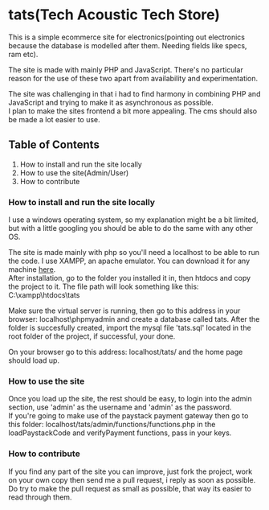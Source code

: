 # tats(Tech Acoustic Tech Store)
This is a simple ecommerce site for electronics(pointing out electronics because the database is modelled after them. Needing fields like specs, ram etc).  
  
  The site is made with mainly PHP and JavaScript. There's no particular reason for the use of these two apart from availability and experimentation.  
  
  The site was challenging in that i had to find harmony in combining PHP and JavaScript and trying to make it as asynchronous as possible.  
  I plan to make the sites frontend a bit more appealing. The cms should also be made a lot easier to use.  
  ## Table of Contents
  1. How to install and run the site locally
  2. How to use the site(Admin/User)
  3. How to contribute
  
  
### How to install and run the site locally
I use a windows operating system, so my explanation might be a bit limited, but with a little googling you should be able to do the same with any other OS.  

The site is made mainly with php so you'll need a localhost to be able to run the code. I use XAMPP, an apache emulator. You can download it for any machine [here](https://www.apachefriends.org/download.html).  
After installation, go to the folder you installed it in, then htdocs and copy the project to it. The file path will look something like this: C:\xampp\htdocs\tats  

Make sure the virtual server is running, then go to this address in your browser: localhost\phpmyadmin and create a database called tats. After the folder is succesfully created, import the mysql file 'tats.sql' located in the root folder of the project, if successful, your done.

On your browser go to this address: localhost/tats/ and the home page should load up.  
### How to use the site
Once you load up the site, the rest should be easy, to login into the admin section, use 'admin' as the username and 'admin' as the password.  
If you're going to make use of the paystack payment gateway then go to this folder: localhost/tats/admin/functions/functions.php in the loadPaystackCode and verifyPayment functions, pass in your keys.
### How to contribute
If you find any part of the site you can improve, just fork the project, work on your own copy then send me a pull request, i reply as soon as possible. Do try to make the pull request as small as possible, that way its easier to read through them.
